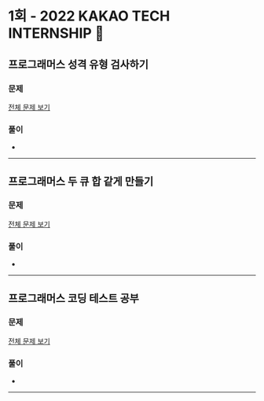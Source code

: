 # 1회 - 2022 KAKAO TECH INTERNSHIP 📝

## 프로그래머스 성격 유형 검사하기     
### 문제
[전체 문제 보기](https://school.programmers.co.kr/learn/courses/30/lessons/118666)    

### 풀이
- 
___

## 프로그래머스 두 큐 합 같게 만들기
### 문제
[전체 문제 보기](https://school.programmers.co.kr/learn/courses/30/lessons/118667)

### 풀이
- 
___

## 프로그래머스 코딩 테스트 공부
### 문제
[전체 문제 보기](https://school.programmers.co.kr/learn/courses/30/lessons/118668)

### 풀이
- 
___
